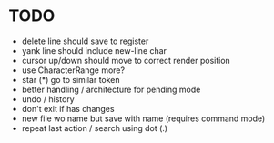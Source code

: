 # TODO

- delete line should save to register
- yank line should include new-line char
- cursor up/down should move to correct render position
- use CharacterRange more?
- star (*) go to similar token
- better handling / architecture for pending mode
- undo / history
- don't exit if has changes
- new file wo name but save with name (requires command mode)
- repeat last action / search using dot (.)
